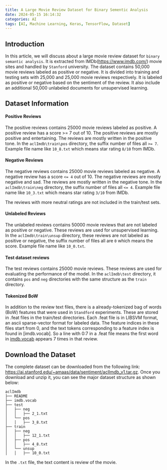 ```yaml
---
title: A Large Movie Review Dataset for Binary Sementic Analysis
date: 2024-05-15 16:14:32
categories: AI
tags: [AI, Machine Learning, Keras, TensorFlow, Dataset]
---
```


## Introduction
In this article, we will discuss about a large movie review dataset for `binary semantic analysis`. It is extracted from IMDb(https://www.imdb.com/) movie sites and handled by `Stanford` university. The dataset contains 50,000 movie reviews labeled as positive or negative. It is divided into training and testing sets with 25,000 and 25,000 movie reviews respectively. It is labeled as positive or negative based on the sentiment of the review. It also include an additional 50,000 unlabeled documents for unsupervised learning. 

## Dataset Information
#### Positive Reviews
The positive reviews contains 25000 movie reviews labeled as positive. A positive review has a score >= 7 out of 10. The positive reviews are mostly positive and entertaining. The reviews are mostly written in the positive tone. In the `aclImdb\train\pos` directory, the suffix number of files all `>= 7`. Example file name like `10_8.txt` which means star rating `8/10` from IMDb.

#### Negative Reviews
The negative reviews contains 25000 movie reviews labeled as negative. A negative review has a score `<= 4` out of 10. The negative reviews are mostly negative and sad. The reviews are mostly written in the negative tone. In the `aclImdb\train\neg` directory, the suffix number of files all `<= 4`. Example file name like `10_3.txt` which means star rating `3/10` from IMDb.

The reviews with more neutral ratings are not included in the train/test sets.

#### Unlabeled Reviews
The unlabeled reviews contains 50000 movie reviews that are not labeled as positive or negative. These reviews are used for unsupervised learning. In the `aclImdb\train\unsup` directory, these reviews are not labeled as positive or negative, the suffix number of files all are `0` which means the score. Example file name like `10_0.txt`.

#### Test dataset reviews
The test reviews contains 25000 movie reviews. These reviews are used for evaluating the performance of the model. In the `aclImdb\test` directory, it contains `pos` and `neg` directories with the same structure as the `train` directory.

#### Tokenized BoW
In addition to the review text files, there is a already-tokenized bag of words (BoW) features that were used in `Standford` experiments. These are stored in .feat files in the train/test directories. Each .feat file is in LIBSVM format, an ascii sparse-vector format for labeled data. The feature indices in these files start from 0, and the text tokens corresponding to a feature index is found in [imdb.vocab]. So a line with 0:7 in a .feat file means the first word in [imdb.vocab](the) appears 7 times in that review.

## Download the Dataset
The complete dataset can be downloaded from the following link: https://ai.stanford.edu/~amaas/data/sentiment/aclImdb_v1.tar.gz. Once you download and unzip it, you can see the major dataset structure as shown below:

```
aclImdb
├── README
├── imdb.vocab 
├── test
│   ├── neg
│   │   ├── 2_1.txt
│   └── pos
│   │   ├── 3_8.txt
├── train
│   ├── neg
│   │   ├── 12_1.txt
│   ├── pos
│   │   ├── 4_8.txt
│   └── unsup
│   │   ├── 10_0.txt
```
In the `.txt` file, the text content is review of the movie.



